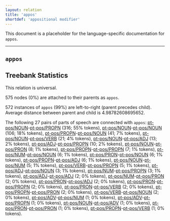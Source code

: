 ```yaml
---
layout: relation
title: 'appos'
shortdef: 'appositional modifier'
---
```


This document is a placeholder for the language-specific documentation
for `appos`.


--------------------------------------------------------------------------------

## `appos`

## Treebank Statistics

This relation is universal.

575 nodes (0%) are attached to their parents as `appos`.

572 instances of `appos` (99%) are left-to-right (parent precedes child).
Average distance between parent and child is 4.98782608695652.

The following 27 pairs of parts of speech are connected with `appos`: [pt-pos/NOUN]()-[pt-pos/PROPN]() (316; 55% tokens), [pt-pos/NOUN]()-[pt-pos/NOUN]() (106; 18% tokens), [pt-pos/PROPN]()-[pt-pos/NOUN]() (41; 7% tokens), [pt-pos/NOUN]()-[pt-pos/VERB]() (21; 4% tokens), [pt-pos/NOUN]()-[pt-pos/ADJ]() (13; 2% tokens), [pt-pos/ADJ]()-[pt-pos/PROPN]() (10; 2% tokens), [pt-pos/NOUN]()-[pt-pos/PRON]() (8; 1% tokens), [pt-pos/PROPN]()-[pt-pos/PROPN]() (7; 1% tokens), [pt-pos/NUM]()-[pt-pos/NOUN]() (6; 1% tokens), [pt-pos/PRON]()-[pt-pos/NOUN]() (6; 1% tokens), [pt-pos/PROPN]()-[pt-pos/ADJ]() (6; 1% tokens), [pt-pos/NOUN]()-[pt-pos/NUM]() (5; 1% tokens), [pt-pos/VERB]()-[pt-pos/PROPN]() (5; 1% tokens), [pt-pos/ADJ]()-[pt-pos/NOUN]() (3; 1% tokens), [pt-pos/NUM]()-[pt-pos/PROPN]() (3; 1% tokens), [pt-pos/ADJ]()-[pt-pos/ADJ]() (2; 0% tokens), [pt-pos/NUM]()-[pt-pos/PRON]() (2; 0% tokens), [pt-pos/PRON]()-[pt-pos/ADJ]() (2; 0% tokens), [pt-pos/PRON]()-[pt-pos/PROPN]() (2; 0% tokens), [pt-pos/PRON]()-[pt-pos/VERB]() (2; 0% tokens), [pt-pos/PROPN]()-[pt-pos/PRON]() (2; 0% tokens), [pt-pos/VERB]()-[pt-pos/NOUN]() (2; 0% tokens), [pt-pos/ADV]()-[pt-pos/NUM]() (1; 0% tokens), [pt-pos/ADV]()-[pt-pos/PROPN]() (1; 0% tokens), [pt-pos/NOUN]()-[pt-pos/ADV]() (1; 0% tokens), [pt-pos/PRON]()-[pt-pos/PRON]() (1; 0% tokens), [pt-pos/PROPN]()-[pt-pos/VERB]() (1; 0% tokens).

